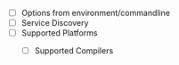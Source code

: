 - [ ] Options from environment/commandline
- [ ] Service Discovery
- [ ] Supported Platforms
  - [ ] Supported Compilers

